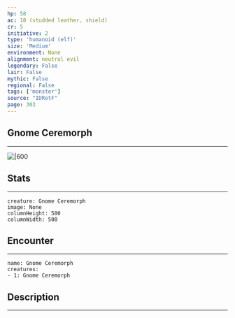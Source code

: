 ```yaml
---
hp: 58
ac: 18 (studded leather, shield)
cr: 5
initiative: 2
type: 'humanoid (elf)'    
size: 'Medium'
environment: None
alignment: neutral evil
legendary: False
lair: False
mythic: False
regional: False
tags: ['monster']
source: "IDRotF"
page: 303
---
```


## Gnome Ceremorph
---

![|600](D:/Program%20Files/5e.tools/img/bestiary/IDRotF/Gnome%20Ceremorph.jpg)

## Stats
---

```statblock
creature: Gnome Ceremorph
image: None
columnHeight: 500
columnWidth: 500
```

## Encounter
---

```encounter-table
name: Gnome Ceremorph
creatures:
- 1: Gnome Ceremorph
```

## Description
---




